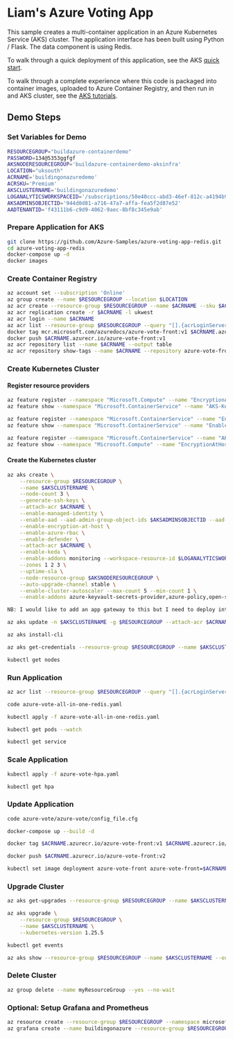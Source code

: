 # Liam's Azure Voting App

This sample creates a multi-container application in an Azure Kubernetes Service (AKS) cluster. The application interface has been built using Python / Flask. The data component is using Redis.

To walk through a quick deployment of this application, see the AKS [quick start](https://docs.microsoft.com/en-us/azure/aks/kubernetes-walkthrough?WT.mc_id=none-github-nepeters).

To walk through a complete experience where this code is packaged into container images, uploaded to Azure Container Registry, and then run in and AKS cluster, see the [AKS tutorials](https://docs.microsoft.com/en-us/azure/aks/tutorial-kubernetes-prepare-app?WT.mc_id=none-github-nepeters).

## Demo Steps

### Set Variables for Demo
``` bash
RESOURCEGROUP="buildazure-containerdemo"
PASSWORD=134@5353ggfgf
AKSNODERESOURCEGROUP='buildazure-containerdemo-aksinfra'
LOCATION="uksouth"
ACRNAME='buildingonazuredemo'
ACRSKU='Premium'
AKSCLUSTERNAME='buildingonazuredemo'
LOGANALYTICSWORKSPACEID='/subscriptions/50e40ccc-abd3-46ef-812c-a4194b9a530e/resourceGroups/buildazure-mgmt/providers/Microsoft.OperationalInsights/workspaces/buildazure-law'
AKSADMINSOBJECTID='944d0d81-a716-47a7-affa-fea5f2d87e52'
AADTENANTID='f43111b6-c9d9-4062-9aec-8bf8c345e9ab'
```
### Prepare Application for AKS
``` bash
git clone https://github.com/Azure-Samples/azure-voting-app-redis.git
cd azure-voting-app-redis
docker-compose up -d
docker images
```
### Create Container Registry
``` bash
az account set --subscription 'Online'
az group create --name $RESOURCEGROUP --location $LOCATION
az acr create --resource-group $RESOURCEGROUP --name $ACRNAME --sku $ACRSKU
az acr replication create -r $ACRNAME -l ukwest
az acr login --name $ACRNAME
az acr list --resource-group $RESOURCEGROUP --query "[].{acrLoginServer:loginServer}" --output table
docker tag mcr.microsoft.com/azuredocs/azure-vote-front:v1 $ACRNAME.azurecr.io/azure-vote-front:v1
docker push $ACRNAME.azurecr.io/azure-vote-front:v1
az acr repository list --name $ACRNAME --output table
az acr repository show-tags --name $ACRNAME --repository azure-vote-front --output table
```
### Create Kubernetes Cluster
#### Register resource providers
``` bash
az feature register --namespace "Microsoft.Compute" --name "EncryptionAtHost"
az feature show --namespace "Microsoft.ContainerService" --name "AKS-KedaPreview"

az feature register --namespace "Microsoft.ContainerService" --name "EnableWorkloadIdentityPreview"
az feature show --namespace "Microsoft.ContainerService" --name "EnableWorkloadIdentityPreview"

az feature register --namespace "Microsoft.ContainerService" --name "AKS-KedaPreview"
az feature show --namespace "Microsoft.Compute" --name "EncryptionAtHost"       
```
#### Create the Kubernetes cluster
``` bash
az aks create \
    --resource-group $RESOURCEGROUP \
    --name $AKSCLUSTERNAME \
    --node-count 3 \
    --generate-ssh-keys \
    --attach-acr $ACRNAME \
    --enable-managed-identity \
    --enable-aad --aad-admin-group-object-ids $AKSADMINSOBJECTID --aad-tenant-id $AADTENANTID \
    --enable-encryption-at-host \
    --enable-azure-rbac \
    --enable-defender \
    --attach-acr $ACRNAME \
    --enable-keda \
    --enable-addons monitoring --workspace-resource-id $LOGANALYTICSWORKSPACEID \
    --zones 1 2 3 \
    --uptime-sla \
    --node-resource-group $AKSNODERESOURCEGROUP \
    --auto-upgrade-channel stable \
    --enable-cluster-autoscaler --max-count 5 --min-count 1 \
    --enable-addons azure-keyvault-secrets-provider,azure-policy,open-service-mesh,monitoring

NB: I would like to add an app gateway to this but I need to deploy into an existing VNET for that.
```
``` bash
az aks update -n $AKSCLUSTERNAME -g $RESOURCEGROUP --attach-acr $ACRNAME

az aks install-cli

az aks get-credentials --resource-group $RESOURCEGROUP --name $AKSCLUSTERNAME

kubectl get nodes

```
### Run Application
``` bash
az acr list --resource-group $RESOURCEGROUP --query "[].{acrLoginServer:loginServer}" --output table

code azure-vote-all-in-one-redis.yaml

kubectl apply -f azure-vote-all-in-one-redis.yaml

kubectl get pods --watch

kubectl get service
```
### Scale Application
``` bash
kubectl apply -f azure-vote-hpa.yaml

kubectl get hpa
```
### Update Application
``` bash
code azure-vote/azure-vote/config_file.cfg

docker-compose up --build -d

docker tag $ACRNAME.azurecr.io/azure-vote-front:v1 $ACRNAME.azurecr.io/azure-vote-front:v2

docker push $ACRNAME.azurecr.io/azure-vote-front:v2

kubectl set image deployment azure-vote-front azure-vote-front=$ACRNAME.azurecr.io/azure-vote-front:v2
```
### Upgrade Cluster
``` bash
az aks get-upgrades --resource-group $RESOURCEGROUP --name $AKSCLUSTERNAME --output table

az aks upgrade \
    --resource-group $RESOURCEGROUP \
    --name $AKSCLUSTERNAME \
    --kubernetes-version 1.25.5

kubectl get events

az aks show --resource-group $RESOURCEGROUP --name $AKSCLUSTERNAME --output table
```
### Delete Cluster
``` bash
az group delete --name myResourceGroup --yes --no-wait
```

### Optional: Setup Grafana and Prometheus 
``` bash
az resource create --resource-group $RESOURCEGROUP --namespace microsoft.monitor --resource-type accounts --name buildingonazure --location $LOCATION --properties {}
az grafana create --name buildingonazure --resource-group $RESOURCEGROUP
```
